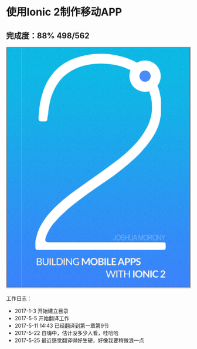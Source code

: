 # 使用Ionic 2制作移动APP

## 完成度：88% 498/562

![封面](/imgs/cover.png)

工作日志：

- 2017-1-3 开始建立目录  
- 2017-5-5 开始翻译工作  
- 2017-5-11 14:43 已经翻译到第一章第9节
- 2017-5-22 自嗨中，估计没多少人看，哇哈哈
- 2017-5-25 最近感觉翻译得好生硬，好像我要稍微浪一点